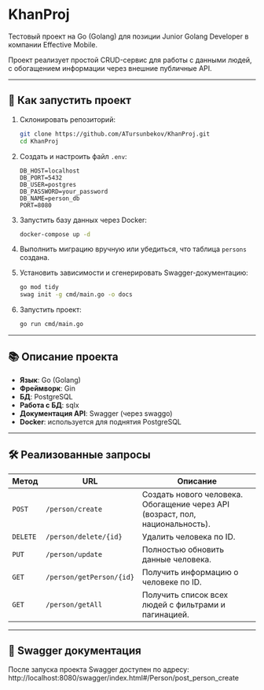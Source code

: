 # KhanProj

Тестовый проект на Go (Golang) для позиции Junior Golang Developer в компании Effective Mobile.

Проект реализует простой CRUD-сервис для работы с данными людей, с обогащением информации через внешние публичные API.

---

## 🚀 Как запустить проект

1. Склонировать репозиторий:
    ```bash
    git clone https://github.com/ATursunbekov/KhanProj.git
    cd KhanProj
    ```

2. Создать и настроить файл `.env`:
    ```env
    DB_HOST=localhost
    DB_PORT=5432
    DB_USER=postgres
    DB_PASSWORD=your_password
    DB_NAME=person_db
    PORT=8080
    ```

3. Запустить базу данных через Docker:
    ```bash
    docker-compose up -d
    ```

4. Выполнить миграцию вручную или убедиться, что таблица `persons` создана.

5. Установить зависимости и сгенерировать Swagger-документацию:
    ```bash
    go mod tidy
    swag init -g cmd/main.go -o docs
    ```

6. Запустить проект:
    ```bash
    go run cmd/main.go
    ```

---

## 📚 Описание проекта

- **Язык**: Go (Golang)
- **Фреймворк**: Gin
- **БД**: PostgreSQL
- **Работа с БД**: sqlx
- **Документация API**: Swagger (через swaggo)
- **Docker**: используется для поднятия PostgreSQL

---

## 🛠 Реализованные запросы

| Метод | URL | Описание |
|------|-----|----------|
| `POST` | `/person/create` | Создать нового человека. Обогащение через API (возраст, пол, национальность). |
| `DELETE` | `/person/delete/{id}` | Удалить человека по ID. |
| `PUT` | `/person/update` | Полностью обновить данные человека. |
| `GET` | `/person/getPerson/{id}` | Получить информацию о человеке по ID. |
| `GET` | `/person/getAll` | Получить список всех людей с фильтрами и пагинацией. |

---

## 🔎 Swagger документация

После запуска проекта Swagger доступен по адресу:
http://localhost:8080/swagger/index.html#/Person/post_person_create


